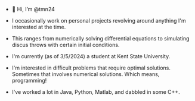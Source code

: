 - 👋 Hi, I’m @tmn24
- I occasionally work on personal projects revolving around anything I'm interested at the time.
- This ranges from numerically solving differential equations to simulating discus throws with certain initial conditions.
- I'm currently (as of 3/5/2024) a student at Kent State University.
- I'm interested in difficult problems that require optimal solutions. Sometimes that involves numerical solutions. Which means, programming!

- I've worked a lot in Java, Python, Matlab, and dabbled in some C++.
